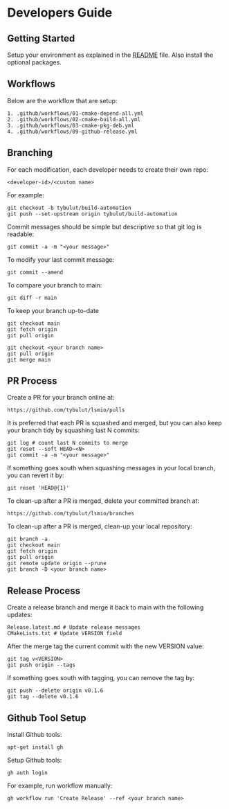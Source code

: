 # Developers Guide



## Getting Started

Setup your environment as explained in the [README](README.md) file. Also install the optional packages.

## Workflows

Below are the workflow that are setup:

```
1. .github/workflows/01-cmake-depend-all.yml
2. .github/workflows/02-cmake-build-all.yml
3. .github/workflows/03-cmake-pkg-deb.yml
4. .github/workflows/09-github-release.yml
```

## Branching

For each modification, each developer needs to create their own repo:
```
<developer-id>/<custom name>
```

For example:
```
git checkout -b tybulut/build-automation
git push --set-upstream origin tybulut/build-automation
```

Commit messages should be simple but descriptive so that git log is readable:
```
git commit -a -m "<your message>"
```

To modify your last commit message:
```
git commit --amend
```

To compare your branch to main:
```
git diff -r main
```

To keep your branch up-to-date
```
git checkout main
git fetch origin
git pull origin

git checkout <your branch name>
git pull origin
git merge main
```

## PR Process

Create a PR for your branch online at: 
```
https://github.com/tybulut/lsmio/pulls
```

It is preferred that each PR is squashed and merged, but you can also keep your branch tidy by squashing last N commits:
```
git log # count last N commits to merge
git reset --soft HEAD~<N>
git commit -a -m "<your message>"
```

If something goes south when squashing messages in your local branch, you can revert it by:
```
git reset 'HEAD@{1}'
```

To clean-up after a PR is merged, delete your committed branch at:
```
https://github.com/tybulut/lsmio/branches
```

To clean-up after a PR is merged, clean-up your local repository:
```
git branch -a
git checkout main
git fetch origin
git pull origin
git remote update origin --prune
git branch -D <your branch name>
```

## Release Process

Create a release branch and merge it back to main with the following updates:

```
Release.latest.md # Update release messages
CMakeLists.txt # Update VERSION field
```

After the merge tag the current commit with the new VERSION value:
```
git tag v<VERSION>
git push origin --tags
```

If something goes south with tagging, you can remove the tag by:
```
git push --delete origin v0.1.6
git tag --delete v0.1.6
```

## Github Tool Setup

Install Github tools:
```
apt-get install gh
```

Setup Github tools:
```
gh auth login
```

For example, run workflow manually:
```
gh workflow run 'Create Release' --ref <your branch name>
```





